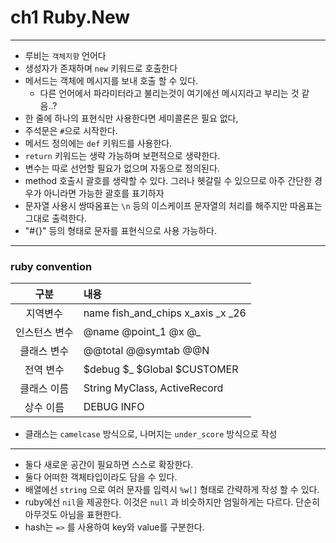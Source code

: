 # ch1 Ruby.New

---

- 루비는 `객체지향` 언어다
- 생성자가 존재하며 `new` 키워드로 호출한다
- 메서드는 객체에 메시지를 보내 호출 할 수 있다.
    - 다른 언어에서 파라미터라고 불리는것이 여기에선 메시지라고 부리는 것 같음..?
- 한 줄에 하나의 표현식만 사용한다면 세미콜론은 필요 없다,
- 주석문은 `#`으로 시작한다.
- 메서드 정의에는 `def` 키워드를 사용한다.
- `return` 키워드는 생략 가능하며 보편적으로 생략한다.
- 변수는 따로 선언할 필요가 없으며 자동으로 정의된다.
- method 호출시 괄호를 생략할 수 있다. 그러나 헷갈릴 수 있으므로 아주 간단한 경우가 아니라면 가능한 괄호를 표기하자
- 문자열 사용시 쌍따옴표는 `\n` 등의 이스케이프 문자열의 처리를 해주지만 따옴표는 그대로 출력한다.
- "#{}" 등의 형태로 문자를 표현식으로 사용 가능하다.

---

### ruby convention

|   구분    | 내용                                |
|:-------:|:----------------------------------|
|  지역변수   | name fish_and_chips x_axis _x _26 |
| 인스턴스 변수 | @name @point_1 @x @_              |
| 클래스 변수  | @@total @@symtab @@N              |
|  전역 변수  | $debug $_ $Global $CUSTOMER       |
| 클래스 이름  | String MyClass, ActiveRecord      |
|  상수 이름  | DEBUG INFO                        |

- 클래스는 `camelcase` 방식으로, 나머지는 `under_score` 방식으로 작성

---
- 둘다 새로운 공간이 필요하면 스스로 확장한다.
- 둘다 어떠한 객체타입이라도 담을 수 있다.
- 배열에선 `string` 으로 여러 문자를 입력시 `%w[]` 형태로 간략하게 작성 할 수 있다. 
- ruby에선 `nil`을 제공한다. 이것은 `null` 과 비슷하지만 엄밀하게는 다르다. 단순히 아무것도 아님을 표현한다.
- hash는 `=>` 를 사용하여 key와 value를 구분한다.
